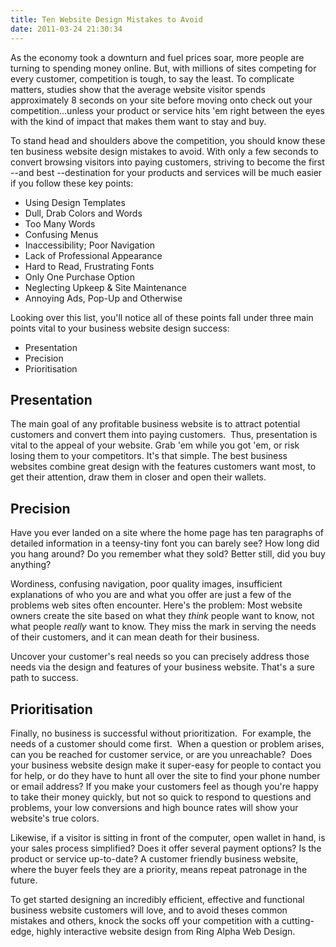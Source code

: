 ```yaml
---
title: Ten Website Design Mistakes to Avoid
date: 2011-03-24 21:30:34
---
```


As the economy took a downturn and fuel prices soar, more people are
turning to spending money online. But, with millions of sites competing
for every customer, competition is tough, to say the least. To
complicate matters, studies show that the average website visitor spends
approximately 8 seconds on your site before moving onto check out your
competition…unless your product or service hits 'em right between the
eyes with the kind of impact that makes them want to stay and buy.

To stand head and shoulders above the competition, you should know these
ten business website design mistakes to avoid. With only a few seconds
to convert browsing visitors into paying customers, striving to become
the first --and best --destination for your products and services will
be much easier if you follow these key
points:

- Using Design Templates
- Dull, Drab Colors and Words
- Too Many Words
- Confusing Menus
- Inaccessibility; Poor Navigation
- Lack of Professional Appearance
- Hard to Read, Frustrating Fonts
- Only One Purchase Option
- Neglecting Upkeep & Site Maintenance
- Annoying Ads, Pop-Up and Otherwise

Looking over this list, you'll notice all of these points fall under
three main points vital to your business website design
success:

- Presentation
- Precision
- Prioritisation

## Presentation

The main goal of any profitable business website is to attract potential
customers and convert them into paying customers.  Thus, presentation is
vital to the appeal of your website. Grab 'em while you got 'em, or risk
losing them to your competitors. It's that simple. The best business
websites combine great design with the features customers want most, to
get their attention, draw them in closer and open their wallets.

## Precision

Have you ever landed on a site where the home page has ten paragraphs of
detailed information in a teensy-tiny font you can barely see? How long
did you hang around? Do you remember what they sold? Better still, did
you buy anything?

Wordiness, confusing navigation, poor quality images, insufficient
explanations of who you are and what you offer are just a few of the
problems web sites often encounter. Here's the
problem: Most website owners create the site based on what they *think* people want to know, not what people *really* want to know. They miss the mark in serving the needs of their customers, and it can mean death for their business.

Uncover your customer's real needs so you can precisely address those
needs via the design and features of your business website. That's a
sure path to success.

## Prioritisation

Finally, no business is successful without prioritization.  For example,
the needs of a customer should come first.  When a question or problem
arises, can you be reached for customer service, or are you
unreachable?  Does your business website design make it super-easy for
people to contact you for help, or do they have to hunt all over the
site to find your phone number or email address? If you make your
customers feel as though you're happy to take their money quickly, but
not so quick to respond to questions and problems, your low conversions
and high bounce rates will show your website's true colors.

Likewise, if a visitor is sitting in front of the computer, open wallet
in hand, is your sales process simplified? Does it offer several payment
options? Is the product or service up-to-date? A customer friendly
business website, where the buyer feels they are a priority, means
repeat patronage in the future.

To get started designing an incredibly efficient, effective and
functional business website customers will love, and to avoid theses
common mistakes and others, knock the socks off your competition with a
cutting-edge, highly interactive website design from Ring Alpha Web
Design.

